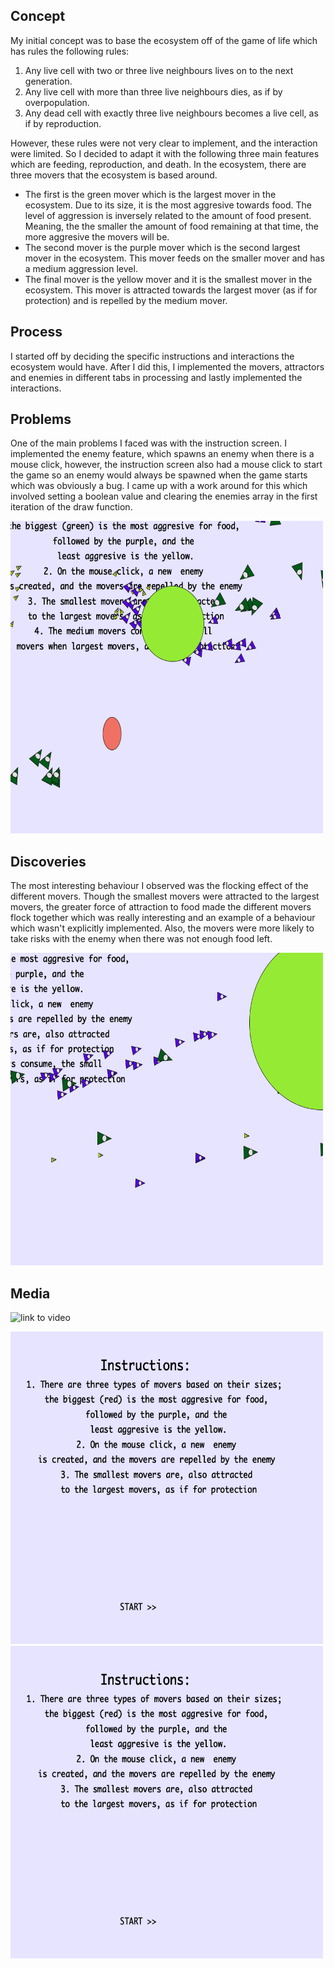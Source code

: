 ## Concept
My initial concept was to base the ecosystem off of the game of life which has rules the following rules: 
1. Any live cell with two or three live neighbours lives on to the next generation.
2. Any live cell with more than three live neighbours dies, as if by overpopulation.
3. Any dead cell with exactly three live neighbours becomes a live cell, as if by reproduction.

However, these rules were not very clear to implement, and the interaction were limited. So I decided to adapt it with the following three main features which are feeding, reproduction, and death. In the ecosystem, there are three movers that the ecosystem is based around. 

- The first is the green mover which is the largest mover in the ecosystem. Due to its size, it is the most aggresive towards food. The level of aggression is inversely related to the amount of food present. Meaning, the the smaller the amount of food remaining at that time, the more aggresive the movers will be. 
- The second mover is the purple mover which is the second largest mover in the ecosystem. This mover feeds on the smaller mover and has a medium aggression level. 
- The final mover is the yellow mover and it is the smallest mover in the ecosystem. This mover is attracted towards the largest mover (as if for protection) and is repelled by the medium mover.

## Process
I started off by deciding the specific instructions and interactions the ecosystem would have. After I did this, I implemented the movers, attractors and enemies in different tabs in processing and lastly implemented the interactions. 

## Problems
One of the main problems I faced was with the instruction screen. I implemented the enemy feature, which spawns an enemy when there is a mouse click, however, the instruction screen also had a mouse click to start the game so an enemy would always be spawned when the game starts which was obviously a bug. I came up with a work around for this which involved setting a boolean value and clearing the enemies array in the first iteration of the draw function. 


<img src="sc1.png" width="500" height="500">
  

## Discoveries
The most interesting behaviour I observed was the flocking effect of the different movers. Though the smallest movers were attracted to the largest movers, the greater force of attraction to food made the different movers flock together which was really interesting and an example of a behaviour which wasn't explicitly implemented. Also, the movers were more likely to take risks with the enemy when there was not enough food left.

<img src="sc2.png" width="500" height="500">

## Media

![link to video](https://youtu.be/je8woDXMyIc)

<img src="sc3.png" width="500" height="500" style="display: inline">

<img src="sc3.png" width="500" height="500" style="display: inline">

